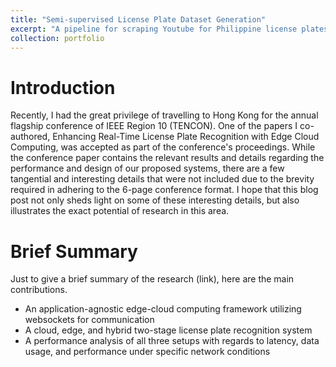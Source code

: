 ```yaml
---
title: "Semi-supervised License Plate Dataset Generation"
excerpt: "A pipeline for scraping Youtube for Philippine license plates and incrementally improving object detection/character recognition models"
collection: portfolio
---
```

# Introduction
Recently, I had the great privilege of travelling to Hong Kong for the annual flagship conference of IEEE Region 10 (TENCON). One of the papers I co-authored, Enhancing Real-Time License Plate Recognition with Edge Cloud Computing, was accepted as part of the conference's proceedings. While the conference paper contains the relevant results and details regarding the performance and design of our proposed systems, there are a few tangential and interesting details that were not included due to the brevity required in adhering to the 6-page conference format. I hope that this blog post not only sheds light on some of these interesting details, but also illustrates the exact potential of research in this area. 
# Brief Summary
Just to give a brief summary of the research (link), here are the main contributions.
- An application-agnostic edge-cloud computing framework utilizing websockets for communication
- A cloud, edge, and hybrid two-stage license plate recognition system 
- A performance analysis of all three setups with regards to latency, data usage, and performance under specific network conditions
